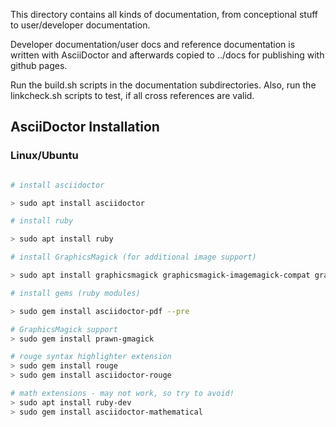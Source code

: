 This directory contains all kinds of documentation, from conceptional stuff to user/developer documentation.

Developer documentation/user docs and reference documentation is written with AsciiDoctor and afterwards copied to ../docs 
for publishing with github pages.

Run the build.sh scripts in the documentation subdirectories.
Also, run the linkcheck.sh scripts to test, if all cross references are valid.



## AsciiDoctor Installation

### Linux/Ubuntu

```bash

# install asciidoctor

> sudo apt install asciidoctor 

# install ruby

> sudo apt install ruby

# install GraphicsMagick (for additional image support)

> sudo apt install graphicsmagick graphicsmagick-imagemagick-compat graphicsmagick-libmagick-dev-compat

# install gems (ruby modules)

> sudo gem install asciidoctor-pdf --pre

# GraphicsMagick support
> sudo gem install prawn-gmagick

# rouge syntax highlighter extension
> sudo gem install rouge
> sudo gem install asciidoctor-rouge

# math extensions - may not work, so try to avoid!
> sudo apt install ruby-dev
> sudo gem install asciidoctor-mathematical

```
